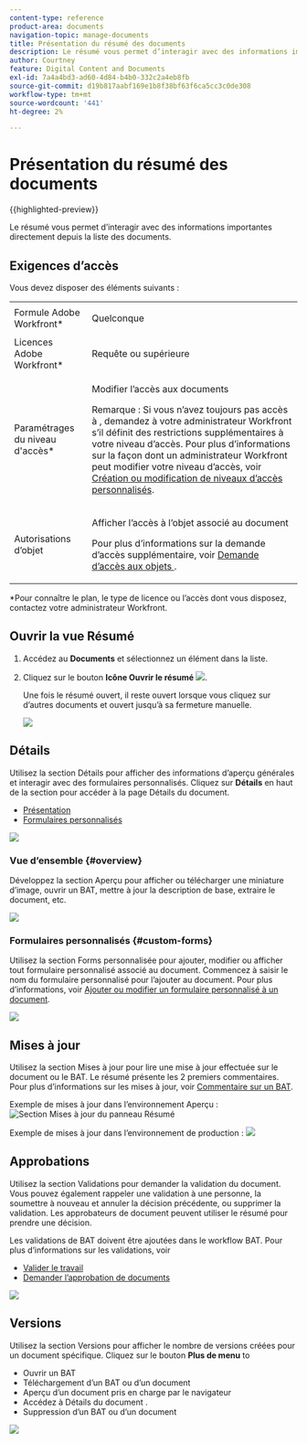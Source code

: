 ```yaml
---
content-type: reference
product-area: documents
navigation-topic: manage-documents
title: Présentation du résumé des documents
description: Le résumé vous permet d’interagir avec des informations importantes directement depuis la liste des documents.
author: Courtney
feature: Digital Content and Documents
exl-id: 7a4a4bd3-ad60-4d84-b4b0-332c2a4eb8fb
source-git-commit: d19b817aabf169e1b8f38bf63f6ca5cc3c0de308
workflow-type: tm+mt
source-wordcount: '441'
ht-degree: 2%

---
```


# Présentation du résumé des documents

{{highlighted-preview}}

Le résumé vous permet d’interagir avec des informations importantes directement depuis la liste des documents.

## Exigences d’accès

Vous devez disposer des éléments suivants :

<table style="table-layout:auto"> 
 <col> 
 </col> 
 <col> 
 </col> 
 <tbody> 
  <tr> 
   <td role="rowheader">Formule Adobe Workfront*</td> 
   <td> <p> Quelconque</p> </td> 
  </tr> 
  <tr> 
   <td role="rowheader">Licences Adobe Workfront*</td> 
   <td> <p>Requête ou supérieure</p> </td> 
  </tr> 
  <tr data-mc-conditions=""> 
   <td role="rowheader">Paramétrages du niveau d'accès*</td> 
   <td> <p>Modifier l’accès aux documents</p> <p>Remarque : Si vous n’avez toujours pas accès à , demandez à votre administrateur Workfront s’il définit des restrictions supplémentaires à votre niveau d’accès. Pour plus d’informations sur la façon dont un administrateur Workfront peut modifier votre niveau d’accès, voir <a href="../../administration-and-setup/add-users/configure-and-grant-access/create-modify-access-levels.md" class="MCXref xref">Création ou modification de niveaux d’accès personnalisés</a>.</p> </td> 
  </tr> 
  <tr data-mc-conditions=""> 
   <td role="rowheader">Autorisations d’objet</td> 
   <td> <p>Afficher l’accès à l’objet associé au document</p> <p>Pour plus d’informations sur la demande d’accès supplémentaire, voir <a href="../../workfront-basics/grant-and-request-access-to-objects/request-access.md" class="MCXref xref">Demande d’accès aux objets </a>.</p> </td> 
  </tr> 
 </tbody> 
</table>

&#42;Pour connaître le plan, le type de licence ou l’accès dont vous disposez, contactez votre administrateur Workfront.

## Ouvrir la vue Résumé

1. Accédez au **Documents** et sélectionnez un élément dans la liste.
1. Cliquez sur le bouton **Icône Ouvrir le résumé** ![](assets/qs-summary-in-new-toolbar-small.png).

   Une fois le résumé ouvert, il reste ouvert lorsque vous cliquez sur d’autres documents et ouvert jusqu’à sa fermeture manuelle.

   ![](assets/summary-details-350x585.png)

## Détails

Utilisez la section Détails pour afficher des informations d’aperçu générales et interagir avec des formulaires personnalisés. Cliquez sur **Détails** en haut de la section pour accéder à la page Détails du document.

* [Présentation](#overview)
* [Formulaires personnalisés](#custom-forms)

![](assets/copy-of-doc-summary-details-section-350x404.png)

### Vue d’ensemble {#overview}

Développez la section Aperçu pour afficher ou télécharger une miniature d’image, ouvrir un BAT, mettre à jour la description de base, extraire le document, etc.

![](assets/copy-of-doc-summary-with-overview-350x560.png)

### Formulaires personnalisés {#custom-forms}

Utilisez la section Forms personnalisée pour ajouter, modifier ou afficher tout formulaire personnalisé associé au document. Commencez à saisir le nom du formulaire personnalisé pour l’ajouter au document. Pour plus d’informations, voir [Ajouter ou modifier un formulaire personnalisé à un document](../../documents/managing-documents/add-custom-form-documents.md).

![](assets/add-custom-form-doc-summary-350x265.png)

## Mises à jour

Utilisez la section Mises à jour pour lire une mise à jour effectuée sur le document ou le BAT. Le résumé présente les 2 premiers commentaires. Pour plus d’informations sur les mises à jour, voir [Commentaire sur un BAT](../../review-and-approve-work/proofing/reviewing-proofs-within-workfront/comment-on-a-proof/comment-on-proof.md).

<div class="preview">

Exemple de mises à jour dans l’environnement Aperçu :
![Section Mises à jour du panneau Résumé](assets/summary-updates-section-new-comments.png)

</div>

Exemple de mises à jour dans l’environnement de production :
![](assets/summary-upddates,-approvals,-versions,-custom-forms-350x415.png)

## Approbations

Utilisez la section Validations pour demander la validation du document. Vous pouvez également rappeler une validation à une personne, la soumettre à nouveau et annuler la décision précédente, ou supprimer la validation. Les approbateurs de document peuvent utiliser le résumé pour prendre une décision.

Les validations de BAT doivent être ajoutées dans le workflow BAT. Pour plus d’informations sur les validations, voir

* [Valider le travail](../../review-and-approve-work/manage-approvals/approving-work.md)
* [Demander l’approbation de documents](../../review-and-approve-work/manage-approvals/request-document-approvals.md)

![](assets/summary-upddates,-approvals,-versions,-custom-forms-350x415.png)

## Versions

Utilisez la section Versions pour afficher le nombre de versions créées pour un document spécifique. Cliquez sur le bouton **Plus de menu** to

* Ouvrir un BAT
* Téléchargement d’un BAT ou d’un document
* Aperçu d’un document pris en charge par le navigateur
* Accédez à Détails du document .
* Suppression d’un BAT ou d’un document

![](assets/summary-upddates,-approvals,-versions,-custom-forms-350x415.png)
